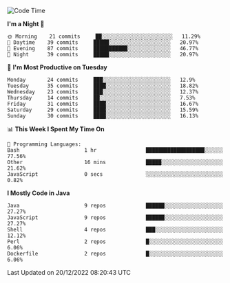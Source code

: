 <!--START_SECTION:waka-->
![Code Time](http://img.shields.io/badge/Code%20Time-1%2C279%20hrs%2032%20mins-blue)

**I'm a Night 🦉** 

```text
🌞 Morning    21 commits     ██░░░░░░░░░░░░░░░░░░░░░░░   11.29% 
🌆 Daytime    39 commits     █████░░░░░░░░░░░░░░░░░░░░   20.97% 
🌃 Evening    87 commits     ███████████░░░░░░░░░░░░░░   46.77% 
🌙 Night      39 commits     █████░░░░░░░░░░░░░░░░░░░░   20.97%

```
📅 **I'm Most Productive on Tuesday** 

```text
Monday       24 commits     ███░░░░░░░░░░░░░░░░░░░░░░   12.9% 
Tuesday      35 commits     ████░░░░░░░░░░░░░░░░░░░░░   18.82% 
Wednesday    23 commits     ███░░░░░░░░░░░░░░░░░░░░░░   12.37% 
Thursday     14 commits     ██░░░░░░░░░░░░░░░░░░░░░░░   7.53% 
Friday       31 commits     ████░░░░░░░░░░░░░░░░░░░░░   16.67% 
Saturday     29 commits     ████░░░░░░░░░░░░░░░░░░░░░   15.59% 
Sunday       30 commits     ████░░░░░░░░░░░░░░░░░░░░░   16.13%

```


📊 **This Week I Spent My Time On** 

```text
💬 Programming Languages: 
Bash                     1 hr                ███████████████████░░░░░░   77.56% 
Other                    16 mins             █████░░░░░░░░░░░░░░░░░░░░   21.62% 
JavaScript               0 secs              ░░░░░░░░░░░░░░░░░░░░░░░░░   0.82%

```

**I Mostly Code in Java** 

```text
Java                     9 repos             ██████░░░░░░░░░░░░░░░░░░░   27.27% 
JavaScript               9 repos             ██████░░░░░░░░░░░░░░░░░░░   27.27% 
Shell                    4 repos             ███░░░░░░░░░░░░░░░░░░░░░░   12.12% 
Perl                     2 repos             █░░░░░░░░░░░░░░░░░░░░░░░░   6.06% 
Dockerfile               2 repos             █░░░░░░░░░░░░░░░░░░░░░░░░   6.06%

```



 Last Updated on 20/12/2022 08:20:43 UTC
<!--END_SECTION:waka-->
